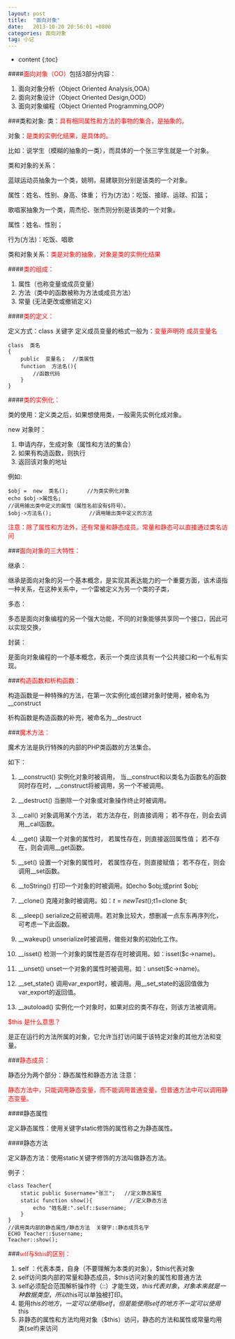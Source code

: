 ```yaml
---
layout: post
title:  "面向对象"
date:   2013-10-20 20:56:01 +0800
categories: 面向对象
tag: 小记
---
```


* content
{:toc}

####<font color="red">面向对象（OO）</font>包括3部分内容：

1. 面向对象分析（Object Oriented Analysis,OOA）
2. 面向对象设计（Object Oriented Design,OOD）
3. 面向对象编程（Object Oriented Programming,OOP）

###类和对象:
类：<font color="red">具有相同属性和方法的事物的集合，是抽象的。</font>

对象：<font color="red">是类的实例化结果，是具体的。</font>

比如：说学生（模糊的抽象的一类），而具体的一个张三学生就是一个对象。

类和对象的关系：

蓝球运动员抽象为一个类，姚明，易建联则分别是该类的一个对象。

属性：姓名、性别、身高、体重；
行为(方法)：吃饭、接球、运球、扣篮；

歌唱家抽象为一个类，周杰伦、张杰则分别是该类的一个对象。

属性：姓名、性别；

行为(方法)：吃饭、唱歌

类和对象关系：<font color="red">类是对象的抽象，对象是类的实例化结果</font>

####<font color="red">类的组成：</font>

1. 属性（也称变量或成员变量）
2. 方法（类中的函数被称为方法或成员方法）
3. 常量  (无法更改或撤销定义)

####<font color="red">类的定义：</font>

定义方式：class 关键字
定义成员变量的格式一般为：<font color="red">变量声明符  成员变量名</font>

	class  类名
	{        
	    public  变量名；  //类属性
	    function  方法名(){
	        //函数代码
	    }
	}

####<font color="red">类的实例化：</font>

类的使用：定义类之后，如果想使用类，一般需先实例化成对象。

new 对象时：

1. 申请内存，生成对象（属性和方法的集合）
2. 如果有构造函数，则执行
3. 返回该对象的地址

例如:

	$obj =  new  类名();  	//为类实例化对象
	echo $obj->属性名; 	
	//调用输出类中定义的属性（属性名前没有$符号）。
	$obj->方法名(); 			//调用输出类中定义的方法

<font color="red">注意：除了属性和方法外，还有常量和静态成员。常量和静态可以直接通过类名访问</font>

###<font face="STCAIYUN" color='red'>面向对象的三大特性：</font>

继承：

继承是面向对象的另一个基本概念，是实现其表达能力的一个重要方面，该术语指一种关系，在这种关系中，一个雷被定义为另一个类的子类，

多态：

多态是面向对象编程的另一个强大功能，不同的对象能够共享同一个接口，因此可以实现交换，

封装：

是面向对象编程的一个基本概念，表示一个类应该具有一个公共接口和一个私有实现。

###<font face="STCAIYUN" color='red'>构造函数和析构函数：</font>

构造函数是一种特殊的方法，在第一次实例化或创建对象时使用，被命名为__construct

析构函数是构造函数的补充，被命名为__destruct

###<font face="STCAIYUN" color='red'>魔术方法：</font>

魔术方法是执行特殊的内部的PHP类函数的方法集合。

如下：

1. __construct() 
实例化对象时被调用， 
当__construct和以类名为函数名的函数同时存在时，__construct将被调用，另一个不被调用。 

2. __destruct() 
当删除一个对象或对象操作终止时被调用。 

3. __call() 
对象调用某个方法， 
若方法存在，则直接调用； 
若不存在，则会去调用__call函数。 

4. __get() 
读取一个对象的属性时， 
若属性存在，则直接返回属性值； 
若不存在，则会调用__get函数。 

5. __set() 
设置一个对象的属性时， 
若属性存在，则直接赋值； 
若不存在，则会调用__set函数。 

6. __toString() 
打印一个对象的时被调用。如echo $obj;或print $obj; 

7. __clone() 
克隆对象时被调用。如：$t=new Test();$t1=clone $t; 

8. __sleep() 
serialize之前被调用。若对象比较大，想删减一点东东再序列化，可考虑一下此函数。 

9. __wakeup() 
unserialize时被调用，做些对象的初始化工作。 

10. __isset() 
检测一个对象的属性是否存在时被调用。如：isset($c->name)。 

11. __unset() 
unset一个对象的属性时被调用。如：unset($c->name)。 

12. __set_state() 
调用var_export时，被调用。用__set_state的返回值做为var_export的返回值。 

13. __autoload() 
实例化一个对象时，如果对应的类不存在，则该方法被调用。 


<font color="red">$this 是什么意思？</font>

是正在运行的方法所属的对象，它允许当打访问属于该特定对象的其他方法和变量。

###<font face="STCAIYUN" color='red'>静态成员：</font>

静态分为两个部分：静态属性和静态方法
注意：

<font color='red'>静态方法中，只能调用静态变量，而不能调用普通变量，但普通方法中可以调用静态变量。</font>

####静态属性

定义静态属性：使用关键字static修饰的属性称之为静态属性。

####静态方法

定义静态方法：使用static关键字修饰的方法叫做静态方法。

例子：

	class Teacher{
		static public $username="张三";   //定义静态属性
		static function show(){            //定义静态方法
			echo "姓名是:".self::$username;
		}
	}
	//调用类内部的静态属性/静态方法  关键字::静态成员名字
	ECHO Teacher::$username;
	Teacher::show();

###<font face="STCAIYUN" color='red'>self与$this的区别：</font>

1. self ：代表本类，自身（不要理解为本类的对象），$this代表对象
2. self访问类内部的常量和静态成员，$this访问对象的属性和普通方法
3. self必须配合范围解析操作符（::）才能生效，$this代表对象，对象本来就是一种数据类型，所以$this可以单独被打印。
4. 能用$this的地方，一定可以使用self，但是能使用self的地方不一定可以使用$this
5. 非静态的属性和方法均用对象（$this）访问，静态的方法和属性或常量均用类(self)来访问